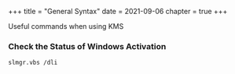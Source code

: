 +++
title = "General Syntax"
date = 2021-09-06
chapter = true
+++

Useful commands when using KMS

### Check the Status of Windows Activation

```
slmgr.vbs /dli
```




